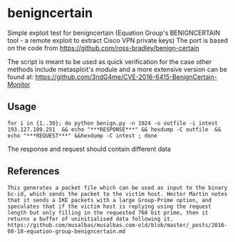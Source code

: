 # benigncertain
Simple exploit test for benigncertain (Equation Group's BENIGNCERTAIN tool - a remote exploit to extract Cisco VPN private keys) 
The port is based on the code from https://github.com/ross-bradley/benign-certain 

The script is meant to be used as quick verification for the case other methods include metasploit's module and a more extensive version can be found at:
https://github.com/3ndG4me/CVE-2016-6415-BenignCertain-Monitor

## Usage
```
for i in {1..30}; do python benign.py -n 1024 -o outfile -i intest 193.127.189.251  && echo "***RESPONSE***" && hexdump -C outfile  && echo "***REQUEST***" &&hexdump -C intest ; done
```

The response and request should contain different data 

## References

```
This generates a packet file which can be used as input to the binary bc-id, which sends the packet to the victim host. Hector Martin notes that it sends a IKE packets with a large Group-Prime option, and speculates that if the victim host is replying using the request length but only filling in the requested 768 bit prime, then it returns a buffer of uninitialised data following it.
https://github.com/musalbas/musalbas.com-old/blob/master/_posts/2016-08-18-equation-group-benigncertain.md
```
